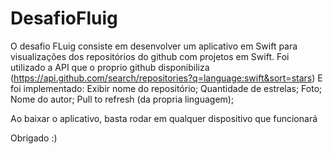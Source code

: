 # DesafioFluig

O desafio FLuig consiste em desenvolver um aplicativo em Swift para visualizações dos repositórios do github com projetos em Swift.
Foi utilizado a API que o proprio github disponibiliza (https://api.github.com/search/repositories?q=language:swift&sort=stars)
E foi implementado: 
Exibir nome do repositório;
Quantidade de estrelas;
Foto;
Nome do autor;
Pull to refresh (da propria linguagem);


Ao baixar o aplicativo, basta rodar em qualquer dispositivo que funcionará

Obrigado :)
